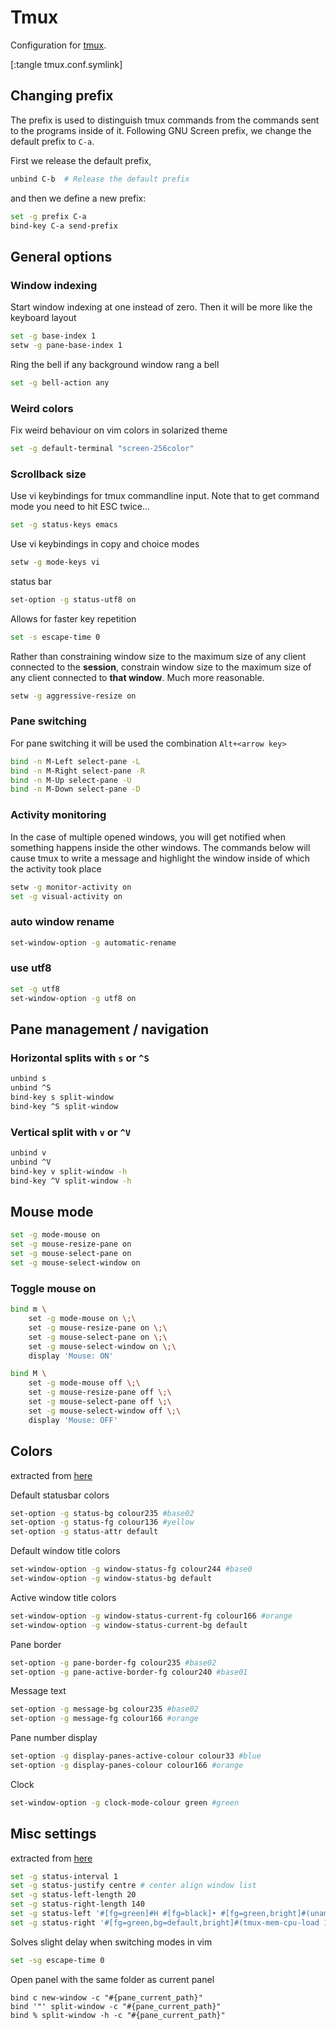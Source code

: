 # Tmux
Configuration for [tmux](http://tmux.sourceforge.net/).

[:tangle tmux.conf.symlink]

## Changing  prefix
The prefix is used to distinguish tmux commands from the commands sent to the programs inside of it. Following GNU Screen prefix, we change the default prefix to `C-a`.

First we release the default prefix,
```sh
unbind C-b  # Release the default prefix
```
and then we define a new prefix:
```sh
set -g prefix C-a
bind-key C-a send-prefix
```

## General options
### Window indexing
Start window indexing at one instead of zero. Then it will be more like the keyboard layout
```sh
set -g base-index 1
setw -g pane-base-index 1
```

Ring the bell if any background window rang a bell
```sh
set -g bell-action any
```

### Weird colors
Fix weird behaviour on vim colors in solarized theme
```sh
set -g default-terminal "screen-256color"
```
### Scrollback size
Use vi keybindings for tmux commandline input.
Note that to get command mode you need to hit ESC twice&#x2026;
```sh
set -g status-keys emacs
```

Use vi keybindings in copy and choice modes
```sh
setw -g mode-keys vi
```

status bar
```sh
set-option -g status-utf8 on
```

Allows for faster key repetition
```sh
set -s escape-time 0
```

Rather than constraining window size to the maximum size of any client connected to the **session**, constrain window size to the maximum size of any client connected to **that window**. Much more reasonable.
```sh
setw -g aggressive-resize on
```

### Pane switching

For pane switching it will be used the combination `Alt+<arrow key>`
```sh
bind -n M-Left select-pane -L
bind -n M-Right select-pane -R
bind -n M-Up select-pane -U
bind -n M-Down select-pane -D
```

### Activity monitoring

In the case of multiple opened windows, you will get notified when something happens inside the other windows. The commands below will cause tmux to write a message and highlight the window inside of which the activity took place
```sh
setw -g monitor-activity on
set -g visual-activity on
```

### auto window rename
```sh
set-window-option -g automatic-rename
```

### use utf8
```sh
set -g utf8
set-window-option -g utf8 on
```

## Pane management / navigation

### Horizontal splits with `s` or `^S`
```sh
unbind s
unbind ^S
bind-key s split-window
bind-key ^S split-window
```

### Vertical split with `v` or `^V`
```sh
unbind v
unbind ^V
bind-key v split-window -h
bind-key ^V split-window -h
```

## Mouse mode
```sh
set -g mode-mouse on
set -g mouse-resize-pane on
set -g mouse-select-pane on
set -g mouse-select-window on
```

### Toggle mouse on
```sh
bind m \
    set -g mode-mouse on \;\
    set -g mouse-resize-pane on \;\
    set -g mouse-select-pane on \;\
    set -g mouse-select-window on \;\
    display 'Mouse: ON'

bind M \
    set -g mode-mouse off \;\
    set -g mouse-resize-pane off \;\
    set -g mouse-select-pane off \;\
    set -g mouse-select-window off \;\
    display 'Mouse: OFF'
```
## Colors

extracted from [here](<https://github.com/seebi/tmux-colors-solarized/blob/master/tmuxcolors-256.conf>)

Default statusbar colors
```sh
set-option -g status-bg colour235 #base02
set-option -g status-fg colour136 #yellow
set-option -g status-attr default
```

Default window title colors
```sh
set-window-option -g window-status-fg colour244 #base0
set-window-option -g window-status-bg default
```
Active window title colors
```sh
set-window-option -g window-status-current-fg colour166 #orange
set-window-option -g window-status-current-bg default
```
Pane border
```sh
set-option -g pane-border-fg colour235 #base02
set-option -g pane-active-border-fg colour240 #base01
```

Message text
```sh
set-option -g message-bg colour235 #base02
set-option -g message-fg colour166 #orange
```

Pane number display
```sh
set-option -g display-panes-active-colour colour33 #blue
set-option -g display-panes-colour colour166 #orange
```

Clock
```sh
set-window-option -g clock-mode-colour green #green
```

## Misc settings

extracted from [here](<https://github.com/tony/tmux-config>)
```sh
set -g status-interval 1
set -g status-justify centre # center align window list
set -g status-left-length 20
set -g status-right-length 140
set -g status-left '#[fg=green]#H #[fg=black]• #[fg=green,bright]#(uname -r | cut -c 1-6)#[default]'
set -g status-right '#[fg=green,bg=default,bright]#(tmux-mem-cpu-load 1) #[fg=red,dim,bg=default]#(uptime | cut -f 4-5 -d " " | cut -f 1 -d ",") #[fg=white,bg=default]%a%l:%M:%S %p#[default] #[fg=blue]%Y-%m-%d'
```

Solves slight delay when switching modes in vim
```sh
set -sg escape-time 0
```

Open panel with the same folder as current panel
```
bind c new-window -c "#{pane_current_path}"
bind '"' split-window -c "#{pane_current_path}"
bind % split-window -h -c "#{pane_current_path}"
```

